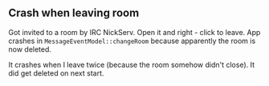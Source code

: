 ## Crash when leaving room ##

Got invited to a room by IRC NickServ. Open it and right - click to leave. App crashes in
`MessageEventModel::changeRoom` because apparently the room is now deleted.

It crashes when I leave twice (because the room somehow didn't close). It did get deleted on next start.
